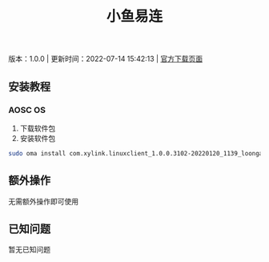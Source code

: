 ﻿---
id: 1108
title: 小鱼易连
toc: true
weight: 1108
---

版本：1.0.0 | 更新时间：2022-07-14 15:42:13 | [官方下载页面](http://app.loongapps.cn/#/detail/1108)

## 安装教程 

### AOSC OS 

1. 下载软件包
2. 安装软件包

```bash
sudo oma install com.xylink.linuxclient_1.0.0.3102-20220120_1139_loongarch64.deb
```

## 额外操作

无需额外操作即可使用

## 已知问题

暂无已知问题

